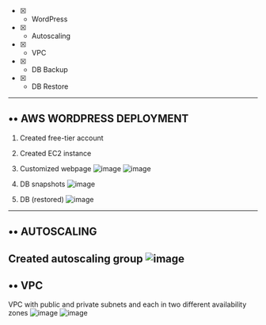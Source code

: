 

- [x] - WordPress
- [x] - Autoscaling
- [x] - VPC
- [x] - DB Backup
- [x] - DB Restore


--------
•• AWS WORDPRESS DEPLOYMENT
-------------
1. Created free-tier account
2. Created EC2 instance
4. Customized webpage
![image](https://user-images.githubusercontent.com/61839115/140954059-0b7603e0-d481-406e-bb3d-49165c7d69fb.png)
![image](https://user-images.githubusercontent.com/61839115/140954130-aec5772d-eb82-44e7-b530-27c43fe447f4.png)

5. DB snapshots
![image](https://user-images.githubusercontent.com/61839115/140954213-b3e2ea01-396a-484d-9673-ddb3f7cd37ca.png)

6. DB (restored)
![image](https://user-images.githubusercontent.com/61839115/140954287-f3a1a185-88b1-4174-879a-09aed7cb0537.png)

-----------------------
•• AUTOSCALING
--------------------
Created autoscaling group
![image](https://user-images.githubusercontent.com/61839115/141311570-b8a8883e-9f65-41a0-a838-12052c7e5099.png)
-----------------------
•• VPC
-----------------------
VPC with public and private subnets and each in two different availability zones
![image](https://user-images.githubusercontent.com/61839115/141308937-994aaee8-051f-4cdd-aba8-5c5de4c13be2.png)
![image](https://user-images.githubusercontent.com/61839115/141308957-640da51a-8c4d-4674-ab7f-39a0cf23a590.png)

